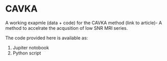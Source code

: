# CAVKA
A working exapmle (data + code) for the CAVKA method (link to article)- A method to accelrate the acqusition of low SNR MRI series.

The code provided here is available as:
1) Jupiter notobook
2) Python script
